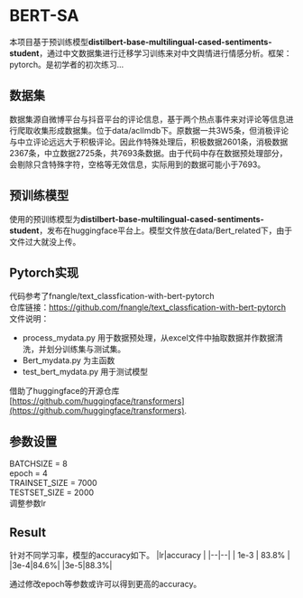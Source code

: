 # BERT-SA
本项目基于预训练模型**distilbert-base-multilingual-cased-sentiments-student**，通过中文数据集进行迁移学习训练来对中文舆情进行情感分析。框架：pytorch。是初学者的初次练习...
## 数据集
数据集源自微博平台与抖音平台的评论信息，基于两个热点事件来对评论等信息进行爬取收集形成数据集。位于data/aclImdb下。原数据一共3W5条，但消极评论与中立评论远远大于积极评论。因此作特殊处理后，积极数据2601条，消极数据2367条，中立数据2725条，共7693条数据。由于代码中存在数据预处理部分，会剔除只含特殊字符，空格等无效信息，实际用到的数据可能小于7693。
## 预训练模型
使用的预训练模型为**distilbert-base-multilingual-cased-sentiments-student**，发布在huggingface平台上。模型文件放在data/Bert_related下，由于文件过大就没上传。
## Pytorch实现
代码参考了fnangle/text_classfication-with-bert-pytorch  
仓库链接：https://github.com/fnangle/text_classfication-with-bert-pytorch  
文件说明：
 - process_mydata.py 用于数据预处理，从excel文件中抽取数据并作数据清洗，并划分训练集与测试集。
 - Bert_mydata.py 为主函数
 - test_bert_mydata.py 用于测试模型

借助了huggingface的开源仓库[https://github.com/huggingface/transformers](https://github.com/huggingface/transformers).
## 参数设置
BATCHSIZE = 8  
epoch = 4  
TRAINSET_SIZE = 7000  
TESTSET_SIZE = 2000  
调整参数lr
## Result
针对不同学习率，模型的accuracy如下。
|lr|accuracy  |
|--|--|
| 1e-3 | 83.8% |
|3e-4|84.6%|
|3e-5|88.3%|

通过修改epoch等参数或许可以得到更高的accuracy。
